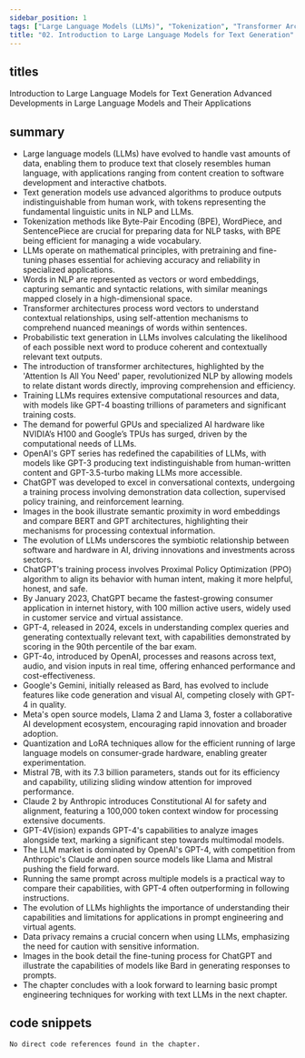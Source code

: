 ```yaml
---
sidebar_position: 1
tags: ["Large Language Models (LLMs)", "Tokenization", "Transformer Architecture", "Word Embeddings", "GPT Models", "ChatGPT", "GPT-4", "Gemini", "Llama", "Claude"]
title: "02. Introduction to Large Language Models for Text Generation"
---
```


## titles

Introduction to Large Language Models for Text Generation Advanced Developments in Large Language Models and Their Applications

## summary

- Large language models (LLMs) have evolved to handle vast amounts of data, enabling them to produce text that closely resembles human language, with applications ranging from content creation to software development and interactive chatbots.
- Text generation models use advanced algorithms to produce outputs indistinguishable from human work, with tokens representing the fundamental linguistic units in NLP and LLMs.
- Tokenization methods like Byte-Pair Encoding (BPE), WordPiece, and SentencePiece are crucial for preparing data for NLP tasks, with BPE being efficient for managing a wide vocabulary.
- LLMs operate on mathematical principles, with pretraining and fine-tuning phases essential for achieving accuracy and reliability in specialized applications.
- Words in NLP are represented as vectors or word embeddings, capturing semantic and syntactic relations, with similar meanings mapped closely in a high-dimensional space.
- Transformer architectures process word vectors to understand contextual relationships, using self-attention mechanisms to comprehend nuanced meanings of words within sentences.
- Probabilistic text generation in LLMs involves calculating the likelihood of each possible next word to produce coherent and contextually relevant text outputs.
- The introduction of transformer architectures, highlighted by the 'Attention Is All You Need' paper, revolutionized NLP by allowing models to relate distant words directly, improving comprehension and efficiency.
- Training LLMs requires extensive computational resources and data, with models like GPT-4 boasting trillions of parameters and significant training costs.
- The demand for powerful GPUs and specialized AI hardware like NVIDIA’s H100 and Google’s TPUs has surged, driven by the computational needs of LLMs.
- OpenAI's GPT series has redefined the capabilities of LLMs, with models like GPT-3 producing text indistinguishable from human-written content and GPT-3.5-turbo making LLMs more accessible.
- ChatGPT was developed to excel in conversational contexts, undergoing a training process involving demonstration data collection, supervised policy training, and reinforcement learning.
- Images in the book illustrate semantic proximity in word embeddings and compare BERT and GPT architectures, highlighting their mechanisms for processing contextual information.
- The evolution of LLMs underscores the symbiotic relationship between software and hardware in AI, driving innovations and investments across sectors.
- ChatGPT's training process involves Proximal Policy Optimization (PPO) algorithm to align its behavior with human intent, making it more helpful, honest, and safe.
- By January 2023, ChatGPT became the fastest-growing consumer application in internet history, with 100 million active users, widely used in customer service and virtual assistance.
- GPT-4, released in 2024, excels in understanding complex queries and generating contextually relevant text, with capabilities demonstrated by scoring in the 90th percentile of the bar exam.
- GPT-4o, introduced by OpenAI, processes and reasons across text, audio, and vision inputs in real time, offering enhanced performance and cost-effectiveness.
- Google's Gemini, initially released as Bard, has evolved to include features like code generation and visual AI, competing closely with GPT-4 in quality.
- Meta's open source models, Llama 2 and Llama 3, foster a collaborative AI development ecosystem, encouraging rapid innovation and broader adoption.
- Quantization and LoRA techniques allow for the efficient running of large language models on consumer-grade hardware, enabling greater experimentation.
- Mistral 7B, with its 7.3 billion parameters, stands out for its efficiency and capability, utilizing sliding window attention for improved performance.
- Claude 2 by Anthropic introduces Constitutional AI for safety and alignment, featuring a 100,000 token context window for processing extensive documents.
- GPT-4V(ision) expands GPT-4's capabilities to analyze images alongside text, marking a significant step towards multimodal models.
- The LLM market is dominated by OpenAI's GPT-4, with competition from Anthropic's Claude and open source models like Llama and Mistral pushing the field forward.
- Running the same prompt across multiple models is a practical way to compare their capabilities, with GPT-4 often outperforming in following instructions.
- The evolution of LLMs highlights the importance of understanding their capabilities and limitations for applications in prompt engineering and virtual agents.
- Data privacy remains a crucial concern when using LLMs, emphasizing the need for caution with sensitive information.
- Images in the book detail the fine-tuning process for ChatGPT and illustrate the capabilities of models like Bard in generating responses to prompts.
- The chapter concludes with a look forward to learning basic prompt engineering techniques for working with text LLMs in the next chapter.

## code snippets
```
No direct code references found in the chapter.
```
